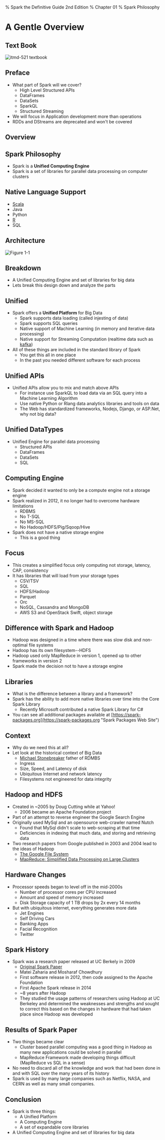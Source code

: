 % Spark the Definitive Guide 2nd Edition
% Chapter 01
% Spark Philosophy

# A Gentle Overview

## Text Book

![*itmd-521 textbook*](../images/spark-book.png)

## Preface

- What part of Spark will we cover?
  - High Level Structured APIs
  - DataFrames
  - DataSets
  - SparkQL
  - Structured Streaming
- We will focus in Application development more than operations
- RDDs and DStreams are deprecated and won't be covered

## Overview

## Spark Philosophy

- Spark is a **Unified Computing Engine**
- Spark is a set of libraries for parallel data processing on computer clusters

## Native Language Support

- [Scala](https://en.wikipedia.org/wiki/Scala_\(programming_language\) "Scala programming language wikipedia page")
- Java
- Python
- [R](https://en.wikipedia.org/wiki/R_\(programming_language\) "R programming language wikipedia page")
- SQL

## Architecture

![*Figure 1-1*](./fig1-1.png "figure 1-1")

## Breakdown

- A Unified Computing Engine and set of libraries for big data
- Lets break this design down and analyze the parts

## Unified

- Spark offers a **Unified Platform** for Big Data
  - Spark supports data loading (called injesting of data)
  - Spark supports SQL queries
  - Native support of Machine Learning (in memory and iterative data processing)
  - Native support for Streaming Computation (realtime data such as [kafka](https://kafka.apache.org "Kafka apache web page"))
- All of these things are included in the standard library of Spark
  - You get this all in one place
  - In the past you needed different software for each process

## Unified APIs

- Unified APIs allow you to mix and match above APIs
  - For instance use SparkQL to load data via an SQL query into a Machine Learning Algorithm
  - Use native Python or Rlang data analytics libraries and tools on data
  - The Web has standardized frameworks, Nodejs, Django, or ASP.Net, why not big data?

## Unified DataTypes

- Unified Engine for parallel data processing
  - Structured APIs
  - DataFrames
  - DataSets
  - SQL

## Computing Engine

- Spark decided it wanted to only be a compute engine not a storage engine
- Spark realized in 2012, it no longer had to overcome hardware limitations
  - RDBMS
  - No T-SQL
  - No MS-SQL
  - No Hadoop/HDFS/Pig/Sqoop/Hive
- Spark does not have a native storage engine
  - This is a good thing
  
## Focus

- This creates a simplified focus only computing not storage, latency, CAP, consistency
- It has libraries that will load from your storage types
  - CSV/TSV
  - SQL
  - HDFS/Hadoop
  - Parquet
  - Orc
  - NoSQL, Cassandra and MongoDB
  - AWS S3 and OpenStack Swift, object storage

## Difference with Spark and Hadoop

- Hadoop was designed in a time where there was slow disk and non-optimal file systems
- Hadoop has its own filesystem--HDFS
- Hadoop used only MapReduce in version 1, opened up to other frameworks in version 2
- Spark made the decision not to have a storage engine

## Libraries

- What is the difference between a library and a framework?
- Spark has the ability to add more native libraries over time into the Core Spark Library
  - Recently Microsoft contributed a native Spark Library for C#
- You can see all additional packages available at [https://spark-packages.org](https://spark-packages.org "Spark Packages Web Site")

## Context

- Why do we need this at all?
- Let look at the historical context of Big Data
  - [Michael Stonebreaker](https://en.wikipedia.org/wiki/Michael_Stonebraker "Michael_Stonebraker wiki page") father of RDMBS
  - Ingress
  - Size, Speed, and Latency of disk
  - Ubiquitous Internet and network latency
  - Filesystems not engineered for data integrity

## Hadoop and HDFS

- Created in ~2005 by Doug Cutting while at Yahoo!
  - 2006 became an Apache Foundation project
- Part of an attempt to reverse engineer the Google Search Engine
- Originally used MySql and an opensource web-crawler named Nutch
  - Found that MySql didn't scale to web-scraping at that time
  - Deficiencies in indexing that much data, and storing and retrieving data
- Two research papers from Google published in 2003 and 2004 lead to the ideas of Hadoop
  - [The Google File System](https://research.google/pubs/pub51/ "Google File System Paper")
  - [MapReduce: Simplified Data Processing on Large Clusters](https://research.google/pubs/pub62/ "MapReduce Paper")

## Hardware Changes

- Processor speeds began to level off in the mid-2000s
  - Number of processor cores per CPU increased
  - Amount and speed of memory increased
  - Disk Storage capacity of 1 TB drops by 2x every 14 months
- But with ubiquitous internet, everything generates more data
  - Jet Engines
  - Self Driving Cars
  - Banking Apps
  - Facial Recognition
  - Twitter

## Spark History
- Spark was a research paper released at UC Berkely in 2009
  - [Original Spark Paper](https://www.usenix.org/system/files/conference/nsdi12/nsdi12-final138.pdf "Link to Original Spark Paper")
  - Matei Zaharia and Mosharaf Chowdhury
  - First software release in 2012, then code assigned to the Apache Foundation
  - First Apache Spark release in 2014
  - ~8 years after Hadoop
  - They studied the usage patterns of researchers using Hadoop at UC Berkeley and determined the weaknesses and strengths and sought to correct this based on the changes in hardware that had taken place since Hadoop was developed

## Results of Spark Paper

- Two things became clear
  - Cluster based parallel computing was a good thing in Hadoop as many new applications could be solved in parallel
  - MapReduce Framework made developing things difficult (MapReduce vs SQL in a sense)
- No need to discard all of the knowledge and work that had been done in and with SQL over the many years of its history
- Spark is used by many large companies such as Netflix, NASA, and CERN as well as many small companies.

## Conclusion

- Spark is three things:
  - A Unified Platform
  - A Computing Engine
  - A set of expandable core libraries
- A Unified Computing Engine and set of libraries for big data
